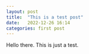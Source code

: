 ```yaml
---
layout: post
title:  "This is a test post"
date:   2022-12-26 16:14
categories: first post
---
```


Hello there. This is just a test.   